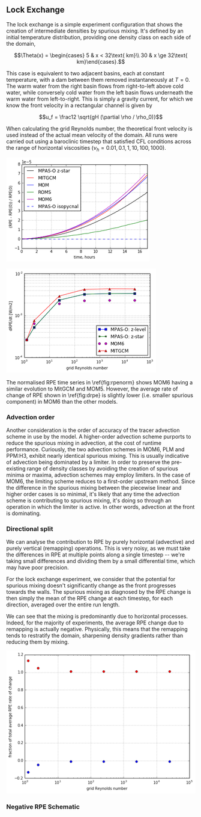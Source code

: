 ## Lock Exchange

The lock exchange is a simple experiment configuration that shows the creation of intermediate densities by spurious mixing. It's defined by an initial temperature distribution, providing one density class on each side of the domain,

$$\Theta(x) = \begin{cases}
5 & x < 32\text{ km}\\
30 & x \ge 32\text{ km}\end{cases}.$$

This case is equivalent to two adjacent basins, each at constant temperature, with a dam between them removed instantaneously at $T=0$. The warm water from the right basin flows from right-to-left above cold water, while conversely cold water from the left basin flows underneath the warm water from left-to-right. This is simply a gravity current, for which we know the front velocity in a rectangular channel is given by

$$u_f = \frac12 \sqrt{gH (\partial \rho / \rho_0)}$$

When calculating the grid Reynolds number, the theoretical front velocity is used instead of the actual mean velocity of the domain. All runs were carried out using a baroclinic timestep that satisfied CFL conditions across the range of horizontal viscosities ($\nu_h = 0.01, 0.1, 1, 10, 100, 1000$).

![\label{fig:rpenorm} Figure 1a](plots/lock_exchange_rpe_norm.png)

![\label{fig:drpe} Figure 1b](plots/lock_exchange_drpe.png)

The normalised RPE time series in \ref{fig:rpenorm} shows MOM6 having a similar evolution to MitGCM and MOM5. However, the average rate of change of RPE shown in \ref{fig:drpe} is slightly lower (i.e. smaller spurious component) in MOM6 than the other models.

### Advection order

Another consideration is the order of accuracy of the tracer advection scheme in use by the model. A higher-order advection scheme purports to reduce the spurious mixing in advection, at the cost of runtime performance. Curiously, the two advection schemes in MOM6, PLM and PPM:H3, exhibit nearly identical spurious mixing. This is usually indicative of advection being dominated by a limiter. In order to preserve the pre-existing range of density classes by avoiding the creation of spurious minima or maxima, advection schemes may employ limiters. In the case of MOM6, the limiting scheme reduces to a first-order upstream method. Since the difference in the spurious mixing between the piecewise linear and higher order cases is so minimal, it's likely that any time the advection scheme is contributing to spurious mixing, it's doing so through an operation in which the limiter is active. In other words, advection at the front is dominating.

### Directional split

We can analyse the contribution to RPE by purely horizontal (advective) and purely vertical (remapping) operations. This is very noisy, as we must take the differences in RPE at multiple points along a single timestep -- we're taking small differences and dividing them by a small differential time, which may have poor precision.

For the lock exchange experiment, we consider that the potential for spurious mixing doesn't significantly change as the front progresses towards the walls. The spurious mixing as diagnosed by the RPE change is then simply the mean of the RPE change at each timestep, for each direction, averaged over the entire run length.

We can see that the mixing is predominantly due to horizontal processes. Indeed, for the majority of experiments, the average RPE change due to remapping is actually negative. Physically, this means that the remapping tends to restratify the domain, sharpening density gradients rather than reducing them by mixing.

![](plots/lock_exchange_drpe_split.png)

### Negative RPE Schematic
